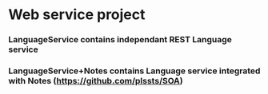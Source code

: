 # Web service project

### LanguageService contains independant REST Language service<br>
### LanguageService+Notes contains Language service integrated with Notes (https://github.com/plssts/SOA)
